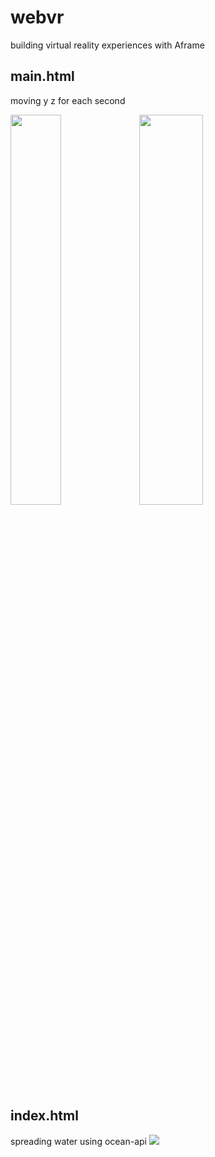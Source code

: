 # webvr
building virtual reality experiences with Aframe

## main.html
moving y z for each second
<div>
<img src="https://user-images.githubusercontent.com/37530599/79327285-2bab1e00-7f4f-11ea-8bf8-c5a5b269e0b9.png" width="40%"></img>
<img src="https://user-images.githubusercontent.com/37530599/79327313-35cd1c80-7f4f-11ea-9de8-17c891bb587d.png" width="45%" height="40%"></img>
</div>

## index.html
spreading water using ocean-api
<img src="https://user-images.githubusercontent.com/37530599/79327220-11714000-7f4f-11ea-8521-bf87a64989d7.png" width="" height=""></img>
